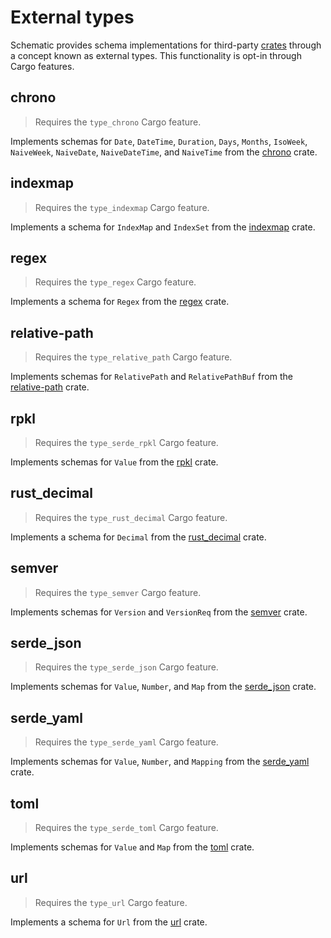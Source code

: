 # External types

Schematic provides schema implementations for third-party [crates](https://crates.io) through a
concept known as external types. This functionality is opt-in through Cargo features.

## chrono

> Requires the `type_chrono` Cargo feature.

Implements schemas for `Date`, `DateTime`, `Duration`, `Days`, `Months`, `IsoWeek`, `NaiveWeek`,
`NaiveDate`, `NaiveDateTime`, and `NaiveTime` from the [chrono](https://crates.io/crates/chrono)
crate.

## indexmap

> Requires the `type_indexmap` Cargo feature.

Implements a schema for `IndexMap` and `IndexSet` from the
[indexmap](https://crates.io/crates/indexmap) crate.

## regex

> Requires the `type_regex` Cargo feature.

Implements a schema for `Regex` from the [regex](https://crates.io/crates/regex) crate.

## relative-path

> Requires the `type_relative_path` Cargo feature.

Implements schemas for `RelativePath` and `RelativePathBuf` from the
[relative-path](https://crates.io/crates/relative-path) crate.

## rpkl

> Requires the `type_serde_rpkl` Cargo feature.

Implements schemas for `Value` from the [rpkl](https://crates.io/crates/rpkl) crate.

## rust_decimal

> Requires the `type_rust_decimal` Cargo feature.

Implements a schema for `Decimal` from the [rust_decimal](https://crates.io/crates/rust_decimal)
crate.

## semver

> Requires the `type_semver` Cargo feature.

Implements schemas for `Version` and `VersionReq` from the [semver](https://crates.io/crates/semver)
crate.

## serde_json

> Requires the `type_serde_json` Cargo feature.

Implements schemas for `Value`, `Number`, and `Map` from the
[serde_json](https://crates.io/crates/serde_json) crate.

## serde_yaml

> Requires the `type_serde_yaml` Cargo feature.

Implements schemas for `Value`, `Number`, and `Mapping` from the
[serde_yaml](https://crates.io/crates/serde_yaml) crate.

## toml

> Requires the `type_serde_toml` Cargo feature.

Implements schemas for `Value` and `Map` from the [toml](https://crates.io/crates/toml) crate.

## url

> Requires the `type_url` Cargo feature.

Implements a schema for `Url` from the [url](https://crates.io/crates/url) crate.
